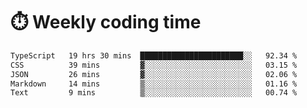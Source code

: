 
# :stopwatch: Weekly coding time
<!--START_SECTION:waka-->

```txt
TypeScript   19 hrs 30 mins  ███████████████████████░░   92.34 %
CSS          39 mins         ▓░░░░░░░░░░░░░░░░░░░░░░░░   03.15 %
JSON         26 mins         ▓░░░░░░░░░░░░░░░░░░░░░░░░   02.06 %
Markdown     14 mins         ▒░░░░░░░░░░░░░░░░░░░░░░░░   01.16 %
Text         9 mins          ▒░░░░░░░░░░░░░░░░░░░░░░░░   00.74 %
```

<!--END_SECTION:waka-->


<!-- <p> <img src="https://github-readme-stats.vercel.app/api?username=cozgerest&show_icons=true&hide_border=false" />  </p> -->

